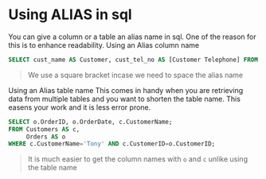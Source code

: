 # Using ALIAS in sql

You can give a column or a table an alias name in sql. One of the reason for this is to enhance readability.
Using an Alias column name

```sql
SELECT cust_name AS Customer, cust_tel_no AS [Customer Telephone] FROM person;
```

> We use a square bracket incase we need to space the alias name

Using an Alias table name
This comes in handy when you are retrieving data from multiple tables and you want to shorten the table name. This easens your work and it is less error prone.

```sql
SELECT o.OrderID, o.OrderDate, c.CustomerName;
FROM Customers AS c,
     Orders AS o
WHERE c.CustomerName='Tony' AND c.CustomerID=o.CustomerID;
```

> It is much easier to get the column names with `o` and `c` unlike using the table name

